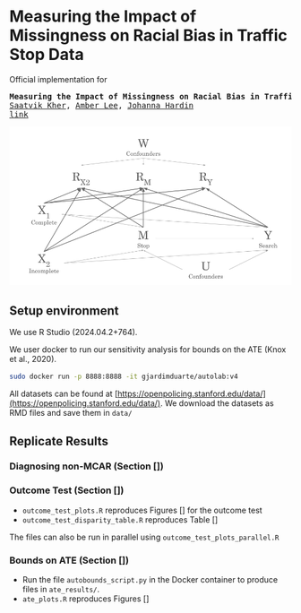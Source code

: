 # Measuring the Impact of Missingness on Racial Bias in Traffic Stop Data

Official implementation for
<pre>
<b>Measuring the Impact of Missingness on Racial Bias in Traffic Stop Data</b>
<a href="https://saatvikkher.github.io/">Saatvik Kher</a>, <a href="">Amber Lee</a>, <a href="https://hardin47.netlify.app/">Johanna Hardin</a>
<a href="">link</a> 
</pre>

<p align="center">
 <img src="figures/DAG.png" alt="DAG" width="650"/>
</p>


## Setup environment

We use R Studio (2024.04.2+764).

We user docker to run our sensitivity analysis for bounds on the ATE (Knox et al., 2020).

```bash
sudo docker run -p 8888:8888 -it gjardimduarte/autolab:v4
```

All datasets can be found at [https://openpolicing.stanford.edu/data/](https://openpolicing.stanford.edu/data/). We download the datasets as RMD files and save them in `data/`

## Replicate Results
### Diagnosing non-MCAR (Section [])

### Outcome Test (Section [])

- `outcome_test_plots.R` reproduces Figures [] for the outcome test
- `outcome_test_disparity_table.R` reproduces Table []

The files can also be run in parallel using `outcome_test_plots_parallel.R`

### Bounds on ATE (Section [])

- Run the file `autobounds_script.py` in the Docker container to produce files in `ate_results/`.
- `ate_plots.R` reproduces Figures []
